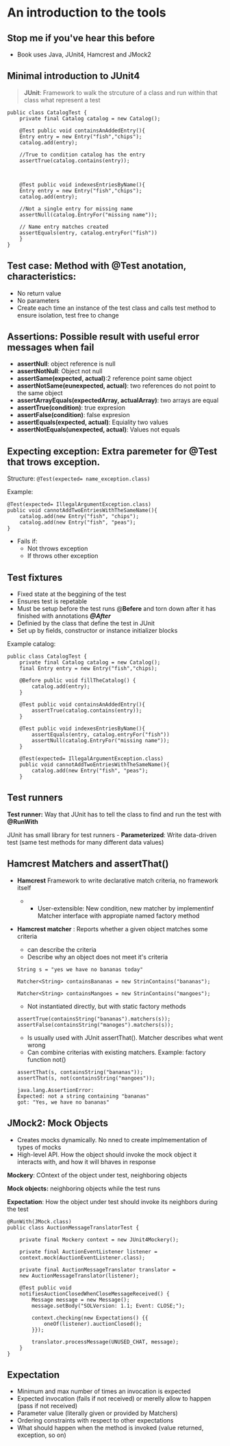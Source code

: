 # An introduction to the tools

## Stop me if you've hear this before
- Book uses Java, JUnit4, Hamcrest and JMock2

## Minimal introduction to JUnit4
> **JUnit**:  Framework to walk the strcuture of a class and run within that class what represent a test

```
public class CatalogTest {
    private final Catalog catalog = new Catalog();

    @Test public void containsAnAddedEntry(){
    Entry entry = new Entry("fish","chips");
    catalog.add(entry);

    //True to condition catalog has the entry
    assertTrue(catalog.contains(entry));



    @Test public void indexesEntriesByName(){
    Entry entry = new Entry("fish","chips");
    catalog.add(entry);

    //Not a single entry for missing name
    assertNull(catalog.EntryFor("missing name"));

    // Name entry matches created
    assertEquals(entry, catalog.entryFor("fish"))
    }
} 
```

## __Test case__: Method with @Test anotation, characteristics:
- No return value
- No parameters
- Create  each time an instance of the test class and calls test method to ensure isolation, test free to change

 ## __Assertions__: Possible result with useful error messages when fail
- __assertNull__: object reference is null
- __assertNotNull__: Object not null
- __assertSame(expected, actual)__:2 reference point same object
- __assertNotSame(eunexpected, actual)__: two references do not point to the same object
- __assertArrayEquals(expectedArray, actualArray)__: two arrays are equal
- __assertTrue(condition)__: true expresion
- __assertFalse(condition)__: false expresion
- __assertEquals(expected, actual)__: Equiality two values
- __assertNotEquals(unexpected, actual)__: Values not equals


## __Expecting exception__: Extra paremeter for @Test that trows exception. 

Structure: `@Test(expected= name_exception.class)`

Example:
```
@Test(expected= IllegalArgumentException.class)
public void cannotAddTwoEntriesWithTheSameName(){
    catalog.add(new Entry("fish", "chips");
    catalog.add(new Entry("fish", "peas");
}
```
- Fails if:
    - Not throws exception
    - If throws other exception

## Test fixtures
- Fixed state at the beggining of the test
- Ensures test is repetable
- Must be setup before the test runs @__Befere__ and torn down after it has finished with annotations ___@After___
- Definied by the class that define the test in JUnit
- Set up by fields, constructor or instance initializer blocks

Example catalog:

```
public class CatalogTest {
    private final Catalog catalog = new Catalog();
    final Entry entry = new Entry("fish","chips);

    @Before public void fillTheCatalog() {
        catalog.add(entry); 
    }

    @Test public void containsAnAddedEntry(){
        assertTrue(catalog.contains(entry));
    }

    @Test public void indexesEntriesByName(){
        assertEquals(entry, catalog.entryFor("fish"))
        assertNull(catalog.EntryFor("missing name"));
    }

    @Test(expected= IllegalArgumentException.class)
    public void cannotAddTwoEntriesWithTheSameName(){
        catalog.add(new Entry("fish", "peas");
    }
```
## Test runners
__Test runner:__  Way that JUnit has to tell the class to find and run the test with __@RunWith__

JUnit has small library for test runners
    - __Parameterized__: Write data-driven test (same test methods for many different data values)

## Hamcrest Matchers and assertThat()
- __Hamcrest__ Framework to write declarative match criteria, no framework itself
    -  - User-extensible: New condition, new matcher by implementinf Matcher interface with appropiate named factory method

- __Hamcrest matcher__ : Reports whether a given object matches some criteria
    - can describe the criteria 
    - Describe why an object does not meet it's criteria
    ```
    String s = "yes we have no bananas today"

    Matcher<String> containsBananas = new StrinContains("bananas");

    Matcher<String> containsMangoes = new StrinContains("mangoes");
    ```

    - Not instantiated directly, but with static factory methods

    ```
    assertTrue(containsString("bananas").matchers(s));
    assertFalse(containsString("manoges").matchers(s));
    ```
    - Is usually used with JUnit assertThat(). Matcher describes what went wrong
    - Can combine criterias with existing matchers. Example: factory function not()
    ```
    assertThat(s, containsString("bananas"));
    assertThat(s, not(containsString("mangoes"));
    ```
    ```
    java.lang.AssertionError:
    Expected: not a string containing "bananas"
    got: "Yes, we have no bananas"
    ```
   

## JMock2: Mock Objects
- Creates mocks dynamically. No nned to create implmementation of types of mocks
- High-level API. How the object should invoke the mock object it interacts with, and how it will bhaves in response

__Mockery__: COntext of the object under test, neighboring objects

__Mock objects:__ neighboring objects while the test runs

__Expectation__: How the object under test should invoke its neighbors during the test

```
@RunWith(JMock.class) 
public class AuctionMessageTranslatorTest {

    private final Mockery context = new JUnit4Mockery();

    private final AuctionEventListener listener =
    context.mock(AuctionEventListener.class); 

    private final AuctionMessageTranslator translator =
    new AuctionMessageTranslator(listener); 

    @Test public void
    notifiesAuctionClosedWhenCloseMessageReceived() {
        Message message = new Message();
        message.setBody("SOLVersion: 1.1; Event: CLOSE;");

        context.checking(new Expectations() {{ 
            oneOf(listener).auctionClosed(); 
        }});

        translator.processMessage(UNUSED_CHAT, message); 
    } 
}
```




## Expectation
- Minimum and max number of times an invocation is expected
- Expected invocation (fails if not received) or merelly allow to happen (pass if not received)
- Parameter value (literally given or provided by Matchers)
- Ordering constraints with respect to other expectations
- What should happen when the method is invoked (value returned, exception, so on)
